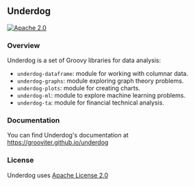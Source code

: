 ## Underdog

[![Apache 2.0](https://img.shields.io/github/license/nebula-plugins/nebula-project-plugin.svg)](http://www.apache.org/licenses/LICENSE-2.0)

### Overview

Underdog is a set of Groovy libraries for data analysis:

- `underdog-dataframe`: module for working with columnar data.
- `underdog-graphs`: module exploring graph theory problems.
- `underdog-plots`: module for creating charts.
- `underdog-ml`: module to explore machine learning problems.
- `underdog-ta`: module for financial technical analysis.

### Documentation

You can find Underdog's documentation at https://grooviter.github.io/underdog

### License

Underdog uses [Apache License 2.0](https://www.apache.org/licenses/LICENSE-2.0)